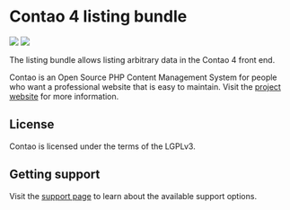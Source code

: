 # Contao 4 listing bundle

[![](https://img.shields.io/packagist/v/contao/listing-bundle.svg?style=flat-square)](https://packagist.org/packages/contao/listing-bundle)
[![](https://img.shields.io/packagist/dt/contao/listing-bundle.svg?style=flat-square)](https://packagist.org/packages/contao/listing-bundle)

The listing bundle allows listing arbitrary data in the Contao 4 front end.

Contao is an Open Source PHP Content Management System for people who want a
professional website that is easy to maintain. Visit the [project website][1]
for more information.

## License

Contao is licensed under the terms of the LGPLv3.

## Getting support

Visit the [support page][2] to learn about the available support options.

[1]: https://contao.org
[2]: https://contao.org/en/support.html
